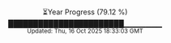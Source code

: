 <p align="center">
⏳Year Progress (79.12 %) <br>
███████████████████████▁▁▁▁▁▁▁ <br>
<sub>Updated: Thu, 16 Oct 2025 18:33:03 GMT</sub>
</p>

